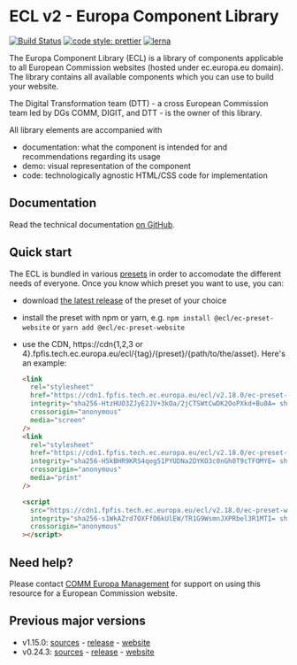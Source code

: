 # ECL v2 - Europa Component Library

[![Build Status](https://drone.fpfis.eu/api/badges/ec-europa/europa-component-library/status.svg)](https://drone.fpfis.eu/ec-europa/europa-component-library)
[![code style: prettier](https://img.shields.io/badge/code_style-prettier-ff69b4.svg?style=flat-square)](https://github.com/prettier/prettier)
[![lerna](https://img.shields.io/badge/maintained%20with-lerna-cc00ff.svg)](https://lernajs.io/)

The Europa Component Library (ECL) is a library of components applicable to all European Commission websites (hosted under ec.europa.eu domain). The library contains all available components which you can use to build your website.

The Digital Transformation team (DTT) - a cross European Commission team led by DGs COMM, DIGIT, and DTT - is the owner of this library.

All library elements are accompanied with

- documentation: what the component is intended for and recommendations regarding its usage
- demo: visual representation of the component
- code: technologically agnostic HTML/CSS code for implementation

## Documentation

Read the technical documentation [on GitHub](docs/README.md).

## Quick start

The ECL is bundled in various [presets](docs/06-presets.md) in order to accomodate the different needs of everyone. Once you know which preset you want to use, you can:

- download [the latest release](https://github.com/ec-europa/europa-component-library/releases/latest) of the preset of your choice
- install the preset with npm or yarn, e.g. `npm install @ecl/ec-preset-website` or `yarn add @ecl/ec-preset-website`
- use the CDN, https://cdn{1,2,3 or 4}.fpfis.tech.ec.europa.eu/ecl/{tag}/{preset}/{path/to/the/asset}. Here's an example:

  ```html
  <link
    rel="stylesheet"
    href="https://cdn1.fpfis.tech.ec.europa.eu/ecl/v2.18.0/ec-preset-website/styles/ecl-ec-preset-website.css"
    integrity="sha256-HtzHUO3ZJyE2JV+3kOa/2jCTSWtCwDK2OoPXkd+Bu0A= sha384-SQXmalhs6Gv7tyOax3TP6I0ZSnXTlg9gT3dGC1UpIynbc7YivL6GBqTho51flc9K sha512-SzxVNYLSQJ7MAsdGWw6LNTJPV2/Pxd0adFSyapg+XWBJvyVG0aJnJqQitFZMAgsIKOkor2e4SF1awLdgUU2mDg=="
    crossorigin="anonymous"
    media="screen"
  />
  <link
    rel="stylesheet"
    href="https://cdn1.fpfis.tech.ec.europa.eu/ecl/v2.18.0/ec-preset-website/styles/ecl-ec-preset-website-print.css"
    integrity="sha256-H5kBHR9KRS4qeg51PYUDNa2DYKO3c0nGh0T9cTFOMYE= sha384-A/T+35RTu1EzSNsUX58hvxjhY5NCwUqcBvuO4P4qGSGdYBDrGANXehx7geCi6NFl sha512-/lAhgk/DOzS2UT9Ebn794sZzUStVzgc7ZQ/DXJz+7RgvBorWBMhoIYKvCIFh6PUW23MFfNo+a7BohinEcyBy+g=="
    crossorigin="anonymous"
    media="print"
  />
  ```

  ```html
  <script
    src="https://cdn1.fpfis.tech.ec.europa.eu/ecl/v2.18.0/ec-preset-website/scripts/ecl-ec-preset-website.js"
    integrity="sha256-s1WkAZrd7OXFfO6kUlEW/TR1G9WsmnJXPRbel3R1MTI= sha384-0hTM0LMGhYdr4PdGOpmwc3mSbeV9JbJNkXY9itzUniXOEM+aljtbshxFQ9AmtfDv sha512-17LE/oBp/8Dzi23GlPhLh6rnjLn/qsCiLAEeqkkacvsVeZX0LBUG/AAC/JdPSx2GCnfQNEIpKnQLgLnF2YEgZA=="
    crossorigin="anonymous"
  ></script>
  ```

## Need help?

Please contact [COMM Europa Management](mailto:Europamanagement@ec.europa.eu) for support on using this resource for a European Commission website.

## Previous major versions

- v1.15.0: [sources](https://github.com/ec-europa/europa-component-library/tree/v1) - [release](https://github.com/ec-europa/europa-component-library/releases/tag/v1.15.0) - [website](https://ec.europa.eu/component-library/v1.15.0/)
- v0.24.3: [sources](https://github.com/ec-europa/europa-component-library/tree/v0) - [release](https://github.com/ec-europa/europa-component-library/releases/tag/v0.24.3) - [website](https://ec.europa.eu/component-library/v0.24.3/)
